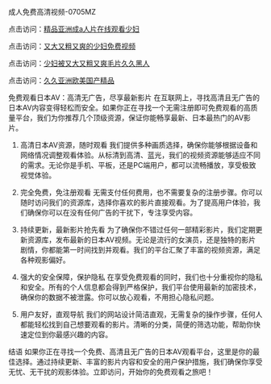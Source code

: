 
成人免费高清视频-0705MZ

点击访问：<a href="https://heiliao2dmwwy.pages.dev">精品亚洲成a人片在线观看少妇</a>

点击访问：<a href="https://heiliaoll4qsx.pages.dev">又大又粗又爽的少妇免费视频</a>

点击访问：<a href="https://heiliaowzu4ur.pages.dev">少妇被又大又粗又爽毛片久久黑人</a>

点击访问：<a href="https://heiliaozj3tjd.pages.dev">久久亚洲欧美国产精品</a>



免费观看日本AV：高清无广告，尽享最新影片
在互联网上，寻找高清且无广告的日本AV内容变得轻松而安全。如果你正在寻找一个无需注册即可免费观看的高质量平台，我们为你推荐几个顶级资源，保证你能畅享最新、日本最热门的AV影片。

1. 高清日本AV资源，随时观看
我们提供多种画质选择，确保你能够根据设备和网络情况调整观看体验。从标清到高清、蓝光，我们的视频资源能够适应不同的需求。无论你是手机、平板，还是PC端用户，都可以流畅播放，享受极致视觉体验。

2. 完全免费，免注册观看
无需支付任何费用，也不需要复杂的注册步骤。你可以随时访问我们的资源库，选择你喜欢的影片直接观看。为了提高用户体验，我们确保你可以在没有任何广告的干扰下，专注享受内容。

3. 持续更新，最新影片抢先看
为了确保你不错过任何一部精彩影片，我们定期更新资源库，发布最新的日本AV视频。无论是流行的女演员，还是独特的影片剧情，你都能第一时间找到并观看。我们的平台汇聚了丰富的视频资源，满足各种观影偏好。

4. 强大的安全保障，保护隐私
在享受免费观看的同时，我们也十分重视你的隐私和安全。所有的个人信息都会得到严格保护，我们平台使用最新的加密技术，确保你的数据不被泄露。你可以放心观看，不用担心隐私问题。

5. 用户友好，直观导航
我们的网站设计简洁直观，无需复杂的操作步骤，任何人都能轻松找到自己想要观看的影片。清晰的分类，简便的筛选功能，帮助你快速定位到你最感兴趣的内容。

结语
如果你正在寻找一个免费、高清且无广告的日本AV观看平台，这里是你的最佳选择。通过持续更新、丰富的影片内容和安全的用户保护措施，我们确保你享受无忧、无干扰的观影体验。立即访问，开始你的免费观看之旅吧！






<span style="display:none;">[Canonical link]( https://github.com/yit20250709/463418 ）</span>
